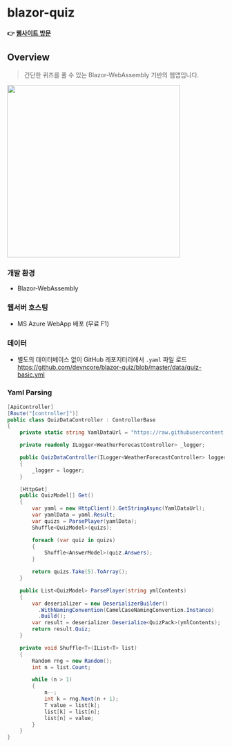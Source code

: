 # blazor-quiz

#### 👉 [웹사이트 방문](https://blazor-quiz.azurewebsites.net/Quiz)

## Overview

> 간단한 퀴즈를 풀 수 있는 Blazor-WebAssembly 기반의 웹앱입니다.

<img src="https://user-images.githubusercontent.com/52397976/129287383-de3e1e1d-1b41-46e5-8755-ecf2ee78c12f.png" width="400"/>

### 개발 환경
- Blazor-WebAssembly

### 웹서버 호스팅
- MS Azure WebApp 배포 (무료 F1)

### 데이터
- 별도의 데이터베이스 없이 GitHub 레포지터리에서 `.yaml` 파일 로드  
  https://github.com/devncore/blazor-quiz/blob/master/data/quiz-basic.yml

### Yaml Parsing

```csharp
[ApiController]
[Route("[controller]")]
public class QuizDataController : ControllerBase
{
	private static string YamlDataUrl = "https://raw.githubusercontent.com/devncore/blazor-quiz/master/data/quiz-basic.yml";

	private readonly ILogger<WeatherForecastController> _logger;

	public QuizDataController(ILogger<WeatherForecastController> logger)
	{
		_logger = logger;
	}

	[HttpGet]
	public QuizModel[] Get()
	{
		var yaml = new HttpClient().GetStringAsync(YamlDataUrl);
		var yamlData = yaml.Result;
		var quizs = ParsePlayer(yamlData);
		Shuffle<QuizModel>(quizs);

		foreach (var quiz in quizs)
		{
			Shuffle<AnswerModel>(quiz.Answers);
		}

		return quizs.Take(5).ToArray();
	}

	public List<QuizModel> ParsePlayer(string ymlContents)
	{
		var deserializer = new DeserializerBuilder()
		  .WithNamingConvention(CamelCaseNamingConvention.Instance)
		  .Build();
		var result = deserializer.Deserialize<QuizPack>(ymlContents);
		return result.Quiz;
	}

	private void Shuffle<T>(IList<T> list)
	{
		Random rng = new Random();
		int n = list.Count;

		while (n > 1) 
		{
			n--;
			int k = rng.Next(n + 1);
			T value = list[k];
			list[k] = list[n];
			list[n] = value;
		}
	}
}
```
